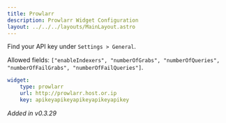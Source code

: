 ```yaml
---
title: Prowlarr
description: Prowlarr Widget Configuration
layout: ../../../layouts/MainLayout.astro
---
```


Find your API key under `Settings > General`.

Allowed fields: `["enableIndexers", "numberOfGrabs", "numberOfQueries", "numberOfFailGrabs", "numberOfFailQueries"]`.

```yaml
widget:
    type: prowlarr
    url: http://prowlarr.host.or.ip
    key: apikeyapikeyapikeyapikeyapikey
```

*Added in v0.3.29*
